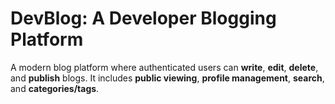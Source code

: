 # DevBlog: A Developer Blogging Platform

A modern blog platform where authenticated users can **write**, **edit**, **delete**, and **publish** blogs. It includes **public viewing**, **profile management**, **search**, and **categories/tags**.
